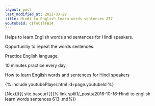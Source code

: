 ```yaml
---
layout: post
last_modified_at: 2021-03-29
title: Hindi to English learn words sentences 277 
youtubeId: cIToC1lFWI4
---
```

 
 
Helps to learn English words and sentences for Hindi speakers.

Opportunitiy to repeat the words sentences. 

Practice English language. 
 
10 minutes practice every day. 
 
How to learn English words and sentences for Hindi speakers 
 
{% include youtubePlayer.html id=page.youtubeId %}
 
 
[Next]({{ site.baseurl }}{% link  split1/_posts/2016-10-16-Hindi to english learn words sentences 613 .md%})
 
